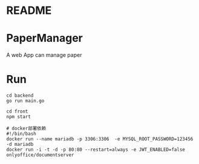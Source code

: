 # README 

# PaperManager

A web App can manage paper

# Run

```shell
cd backend
go run main.go
```

```shell
cd front
npm start
```
```shell
# docker部署依赖
#!/bin/bash
docker run --name mariadb -p 3306:3306  -e MYSQL_ROOT_PASSWORD=123456 -d mariadb
docker run -i -t -d -p 80:80 --restart=always -e JWT_ENABLED=false onlyoffice/documentserver
```
